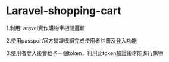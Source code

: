 # Laravel-shopping-cart
1.利用Laravel實作購物車相關邏輯

2.使用passport官方驗證模組完成使用者註冊及登入功能

3.使用者登入後會給予一個token，利用此token驗證後才能進行購物
